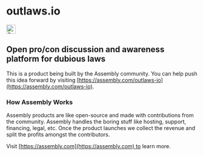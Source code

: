 # outlaws.io

<a href="https://assembly.com/outlaws-io/bounties"><img src="https://asm-badger.herokuapp.com/outlaws-io/badges/tasks.svg" height="24px" alt="Open Tasks" /></a>

## Open pro/con discussion and awareness platform for dubious laws

This is a product being built by the Assembly community. You can help push this idea forward by visiting [https://assembly.com/outlaws-io](https://assembly.com/outlaws-io).

### How Assembly Works

Assembly products are like open-source and made with contributions from the community. Assembly handles the boring stuff like hosting, support, financing, legal, etc. Once the product launches we collect the revenue and split the profits amongst the contributors.

Visit [https://assembly.com](https://assembly.com) to learn more.
